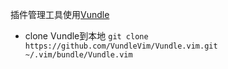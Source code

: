 
插件管理工具使用[Vundle](https://github.com/VundleVim/Vundle.vim)
- clone Vundle到本地
`git clone https://github.com/VundleVim/Vundle.vim.git ~/.vim/bundle/Vundle.vim`

